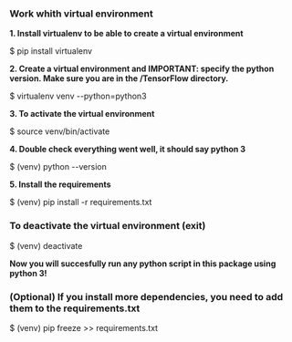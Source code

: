 ### Work whith virtual environment

**1. Install virtualenv to be able to create a virtual environment**

$ pip install virtualenv

**2. Create a virtual environment and IMPORTANT: specify the python version. Make sure you are in the /TensorFlow directory.**

$ virtualenv venv --python=python3

**3. To activate the virtual environment**

$ source venv/bin/activate

**4. Double check everything went well, it should say python 3**

$ (venv)  python --version

**5. Install the requirements**

$ (venv)  pip install -r requirements.txt

### To deactivate the virtual environment (exit)
$ (venv)  deactivate


__Now you will succesfully run any python script in this package using python 3!__

### (Optional) If you install more dependencies, you need to add them to the requirements.txt
$ (venv) pip freeze >> requirements.txt
